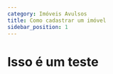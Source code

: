 ```yaml
---
category: Imóveis Avulsos
title: Como cadastrar um imóvel
sidebar_position: 1
---
```

# Isso é um teste
